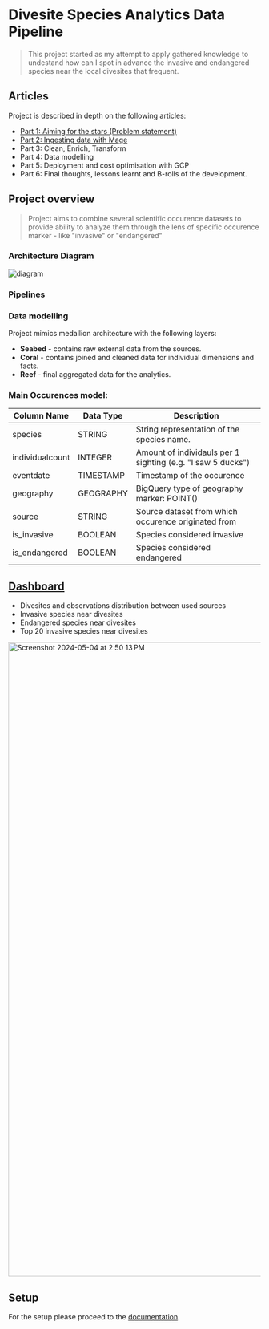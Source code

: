 
# Divesite Species Analytics Data Pipeline 

>This project started as my attempt to apply gathered knowledge to undestand how can I spot in advance the invasive and endangered species near the local divesites that frequent.


## Articles 

Project is described in depth on the following articles:
  - [Part 1: Aiming for the stars (Problem statement)](https://medium.com/@aleksandr.kolmakov/fa74cbe41465)
  - [Part 2: Ingesting data with Mage](https://medium.com/@aleksandr.kolmakov/divesite-fauna-analytics-part-2-ingesting-data-with-mage-fc59987585b6)
  - Part 3: Clean, Enrich, Transform
  - Part 4: Data modelling
  - Part 5: Deployment and cost optimisation with GCP
  - Part 6: Final thoughts, lessons learnt and B-rolls of the development.


## Project overview

>Project aims to combine several scientific occurence datasets to provide ability to analyze them through the lens of specific occurence marker - like "invasive" or "endangered"


### Architecture Diagram
![diagram](https://github.com/alex-kolmakov/divesite-species-analytics/assets/3127175/4b385807-daf9-4270-b225-1dc366ce2d1f)



### Pipelines


### Data modelling

Project mimics medallion architecture with the following layers:

- **Seabed** - contains raw external data from the sources.
- **Coral** - contains joined and cleaned data for individual dimensions and facts.
- **Reef** - final aggregated data for the analytics.


### Main Occurences model:
| Column Name    | Data Type   |   Description     |
|----------------|-------------|-------------------|
| species        | STRING      | String representation of the species name.              |
| individualcount| INTEGER     | Amount of individauls per  1 sighting (e.g. "I saw 5 ducks")              |
| eventdate      | TIMESTAMP   | Timestamp of the occurence               |
| geography      | GEOGRAPHY   | BigQuery type of geography marker: POINT()                |
| source         | STRING      | Source dataset from which occurence originated from                |
| is_invasive    | BOOLEAN     | Species considered invasive               |
| is_endangered  | BOOLEAN     | Species considered endangered            |

## [Dashboard](https://lookerstudio.google.com/s/vSQv3DXuGNQ)

- Divesites and observations distribution between used sources
- Invasive species near divesites
- Endangered species near divesites 
- Top 20 invasive species near divesites 
<img width="1265" alt="Screenshot 2024-05-04 at 2 50 13 PM" src="https://github.com/alex-kolmakov/divesite-species-analytics/assets/3127175/3e01401b-4dce-41f4-af46-ee03aae6be33">



## Setup

For the setup please proceed to the [documentation](documentation/setup.md).





